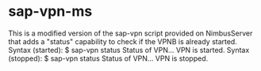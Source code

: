 # sap-vpn-ms

This is a modified version of the sap-vpn script provided on NimbusServer that adds a "status" capability to check if the VPNB is already started.
Syntax (started): $ sap-vpn status
                  Status of VPN...
                    VPN is started.
Syntax (stopped): $ sap-vpn status
                  Status of VPN...
                    VPN is stopped.

